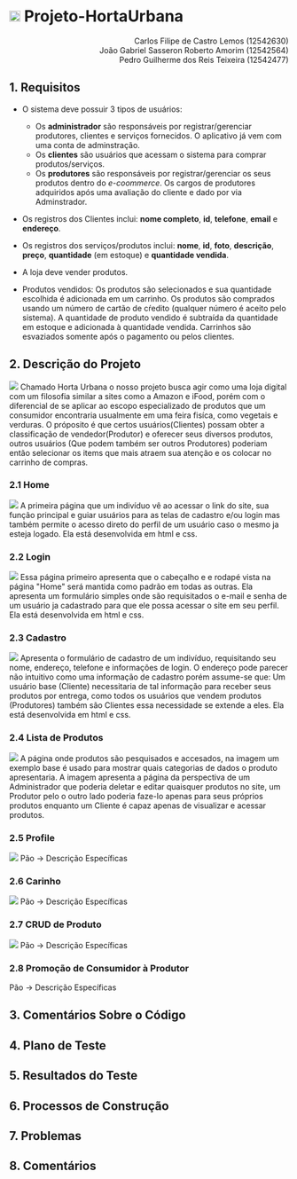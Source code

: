 
# <img src="Mielstone1/img/fotor_2023-4-20_19_44_4.png" style="width: 20px;"> **Projeto-HortaUrbana**

<div align="right">
Carlos Filipe de Castro Lemos (12542630) <br>
João Gabriel Sasseron Roberto Amorim (12542564) <br>
Pedro Guilherme dos Reis Teixeira (12542477)
</div>

## 1. **Requisitos**

* O sistema deve possuir 3 tipos de usuários:
    * Os **administrador** são responsáveis por registrar/gerenciar produtores, clientes e serviços fornecidos. O aplicativo já vem com uma conta de adminstração.
    * Os **clientes** são usuários que acessam o sistema para comprar produtos/serviços. 
    * Os **produtores** são responsáveis por registrar/gerenciar os seus produtos dentro do *e-coommerce*. Os cargos de produtores adquiridos após uma avaliação do cliente e dado por via Adminstrador.
  
* Os registros dos Clientes inclui: **nome completo**, **id**, **telefone**, **email** e **endereço**. 
* Os registros dos serviços/produtos inclui: **nome**, **id**, **foto**, **descrição**, **preço**, **quantidade** (em estoque) e **quantidade vendida**.
* A loja deve vender produtos.
* Produtos vendidos: Os produtos são selecionados e sua quantidade escolhida é adicionada em um carrinho. Os produtos são comprados usando um número de cartão de cŕedito (qualquer número é aceito pelo sistema). A quantidade de produto vendido é subtraída da quantidade em estoque e adicionada à quantidade vendida. Carrinhos são esvaziados somente  após o pagamento ou pelos clientes.

## 2. **Descrição do Projeto**
<a><img src="img_mk/diagrama.jpeg" s></a>
Chamado Horta Urbana o nosso projeto busca agir como uma loja digital com um filosofia similar a sites como a Amazon e iFood, porém com o diferencial de se aplicar ao escopo especializado de produtos que um consumidor encontraria usualmente em uma feira fisíca, como vegetais e verduras. O próposito é que certos usuários(Clientes) possam obter a classificação de vendedor(Produtor) e oferecer seus diversos produtos, outros usuários (Que podem também ser outros Produtores) poderiam então selecionar os items que mais atraem sua atenção e os colocar no carrinho de compras. 

### 2.1 **Home**
<a><img src="img_mk/home_pc.png"></a>
A primeira página que um indivíduo vê ao acessar o link do site, sua função principal e guiar usuários para as telas de cadastro e/ou login mas também permite o acesso direto do perfil de um usuário caso o mesmo ja esteja logado. Ela está desenvolvida em html e css.

### 2.2 **Login**
<a><img src="img_mk/login_pc.png"></a>
Essa página primeiro apresenta que o cabeçalho e e rodapé vista na página "Home" será mantida como padrão em todas as outras. Ela apresenta um formulário simples onde são requisitados o e-mail e senha de um usuário ja cadastrado para que ele possa acessar o site em seu perfil. Ela está desenvolvida em html e css.

### 2.3 **Cadastro**
<a><img src="img_mk/cadastro_pc.png"></a>
Apresenta o formulário de cadastro de um indivíduo, requisitando seu nome, endereço, telefone e informações de login. O endereço pode parecer não intuitivo como uma informação de cadastro porém assume-se que: Um usuário base (Cliente) necessitaria de tal informação para receber seus produtos por entrega, como todos os usuários que vendem produtos (Produtores) também são Clientes essa necessidade se extende a eles. Ela está desenvolvida em html e css.

### 2.4 **Lista de Produtos**
<a><img src="img_mk/listaprodutos_pc.png"></a>
A página onde produtos são pesquisados e accesados, na imagem um exemplo base é usado para mostrar quais categorias de dados o produto apresentaria. A imagem apresenta a página da perspectiva de um Administrador que poderia deletar e editar quaisquer produtos no site, um Produtor pelo o outro lado poderia faze-lo apenas para seus próprios produtos enquanto um Cliente é capaz apenas de visualizar e acessar produtos.

### 2.5 **Profile**
<a><img src="img_mk/profile_pc.png"></a>
Pão -> Descrição Específicas

### 2.6 **Carinho**
<a><img src="img_mk/carrinho.jpg"></a>
Pão -> Descrição Específicas

### 2.7 **CRUD de Produto**
<a><img src="img_mk/CRUD_pc.png"></a>
Pão -> Descrição Específicas

### 2.8 **Promoção de Consumidor à Produtor**
Pão -> Descrição Específicas


## 3. **Comentários Sobre o Código**

## 4. **Plano de Teste**

## 5. **Resultados do Teste**

## 6. **Processos de Construção**

## 7. **Problemas**

## 8. **Comentários**


